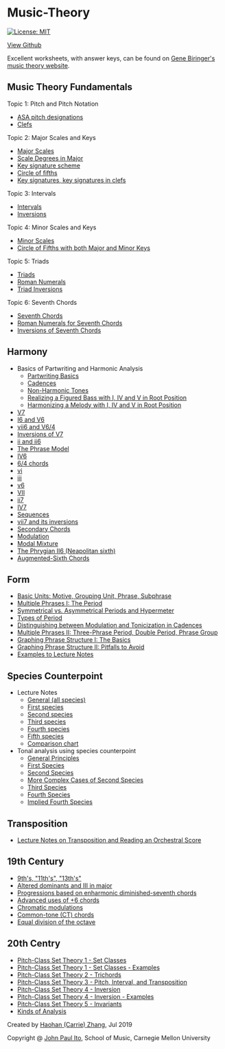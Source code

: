 # Music-Theory  

[![License: MIT](https://img.shields.io/badge/License-MIT-yellow.svg)](https://opensource.org/licenses/MIT)

[View Github](https://github.com/haohanz/Music-Theory/)

Excellent worksheets, with answer keys, can be found on [Gene Biringer's music theory website](http://www2.lawrence.edu/fast/BIRINGEG/media/theory_funds/index.html).

## Music Theory Fundamentals
Topic 1: Pitch and Pitch Notation
- [ASA pitch designations](https://github.com/haohanz/Music-Theory/blob/master/Fundamentals/ASA%20pitch%20designations.pdf)
- [Clefs](https://github.com/haohanz/Music-Theory/blob/master/Fundamentals/Clefs.pdf)

Topic 2: Major Scales and Keys
- [Major Scales](https://github.com/haohanz/Music-Theory/blob/master/Fundamentals/Major%20Scales.pdf)
- [Scale Degrees in Major](https://github.com/haohanz/Music-Theory/blob/master/Fundamentals/Scale%20Degrees%20in%20the%20Major%20Scale.pdf)
- [Key signature scheme](https://github.com/haohanz/Music-Theory/blob/master/Fundamentals/Key%20Signature%20Scheme.pdf)
- [Circle of fifths](https://github.com/haohanz/Music-Theory/blob/master/Fundamentals/Circle%20of%20fifths.pdf)
- [Key signatures, key signatures in clefs](https://github.com/haohanz/Music-Theory/blob/master/Fundamentals/Key%20signatures%2C%20key%20signatures%20in%20clefs.pdf)

Topic 3: Intervals
- [Intervals](https://github.com/haohanz/Music-Theory/blob/master/Fundamentals/Intervals.pdf)
- [Inversions](https://github.com/haohanz/Music-Theory/blob/master/Fundamentals/Inversions.pdf)

Topic 4: Minor Scales and Keys
- [Minor Scales](https://github.com/haohanz/Music-Theory/blob/master/Fundamentals/Minor%20Scales.pdf)
- [Circle of Fifths with both Major and Minor Keys](https://github.com/haohanz/Music-Theory/blob/master/Fundamentals/Circle%20of%20Fifths%20with%20both%20Major%20and%20Minor%20Keys.pdf)

Topic 5: Triads
- [Triads](https://github.com/haohanz/Music-Theory/blob/master/Fundamentals/Triads.pdf)
- [Roman Numerals](https://github.com/haohanz/Music-Theory/blob/master/Fundamentals/Roman%20Numerals.pdf)
- [Triad Inversions](https://github.com/haohanz/Music-Theory/blob/master/Fundamentals/Triad%20Inversions.pdf)

Topic 6: Seventh Chords
- [Seventh Chords](https://github.com/haohanz/Music-Theory/blob/master/Fundamentals/Seventh%20Chords.pdf)
- [Roman Numerals for Seventh Chords](https://github.com/haohanz/Music-Theory/blob/master/Fundamentals/Roman%20Numerals%20for%20Seventh%20Chords.pdf)
- [Inversions of Seventh Chords](https://github.com/haohanz/Music-Theory/blob/master/Fundamentals/Inversions%20of%20Seventh%20Chords.pdf)


## Harmony
- Basics of Partwriting and Harmonic Analysis
  - [Partwriting Basics](https://github.com/haohanz/Music-Theory/blob/master/Harmony/Partwriting%20Basics.pdf)
  - [Cadences](https://github.com/haohanz/Music-Theory/blob/master/Harmony/Cadences.pdf)
  - [Non-Harmonic Tones](https://github.com/haohanz/Music-Theory/blob/master/Harmony/Non-Harmonic%20Tones.pdf)
  - [Realizing a Figured Bass with I, IV and V in Root Position](https://github.com/haohanz/Music-Theory/blob/master/Harmony/Realizing%20a%20Figured%20Bass%20with%20I%2C%20IV%20and%20V%20in%20Root%20Position.pdf)
  - [Harmonizing a Melody with I, IV and V in Root Position](https://github.com/haohanz/Music-Theory/blob/master/Harmony/Harmonizing%20a%20Melody%20with%20I%2C%20IV%20and%20V%20in%20Root%20Position.pdf)
- [V7](https://github.com/haohanz/Music-Theory/blob/master/Harmony/V7.pdf)
- [I6 and V6](https://github.com/haohanz/Music-Theory/blob/master/Harmony/I6%20and%20V6.pdf)
- [vii6 and V6/4](https://github.com/haohanz/Music-Theory/blob/master/Harmony/vii6%20and%20V6:4.pdf)
- [Inversions of V7](https://github.com/haohanz/Music-Theory/blob/master/Harmony/Inversions%20of%20V7.pdf)
- [ii and ii6](https://github.com/haohanz/Music-Theory/blob/master/Harmony/ii%20and%20ii6.pdf)
- [The Phrase Model](https://github.com/haohanz/Music-Theory/blob/master/Harmony/The%20Phrase%20Model.pdf)
- [IV6](https://github.com/haohanz/Music-Theory/blob/master/Harmony/IV6.pdf)
- [6/4 chords](https://github.com/haohanz/Music-Theory/blob/master/Harmony/Six-four-chords.pdf)
- [vi](https://github.com/haohanz/Music-Theory/blob/master/Harmony/vi.pdf)
- [iii](https://github.com/haohanz/Music-Theory/blob/master/Harmony/iii.pdf)
- [v6](https://github.com/haohanz/Music-Theory/blob/master/Harmony/v6.pdf)
- [VII](https://github.com/haohanz/Music-Theory/blob/master/Harmony/VII.pdf)
- [ii7](https://github.com/haohanz/Music-Theory/blob/master/Harmony/ii7.pdf)
- [IV7](https://github.com/haohanz/Music-Theory/blob/master/Harmony/IV7.pdf)
- [Sequences](https://github.com/haohanz/Music-Theory/blob/master/Harmony/Sequences.pdf)
- [vii7 and its inversions](https://github.com/haohanz/Music-Theory/blob/master/Harmony/vii7%20and%20its%20inversions.pdf)
- [Secondary Chords](https://github.com/haohanz/Music-Theory/blob/master/Harmony/Secondary%20Chords.pdf)
- [Modulation](https://github.com/haohanz/Music-Theory/blob/master/Harmony/Modulation.pdf)
- [Modal Mixture](https://github.com/haohanz/Music-Theory/blob/master/Harmony/Modal%20mixture%20.pdf)
- [The Phrygian II6 (Neapolitan sixth)](https://github.com/haohanz/Music-Theory/blob/master/Harmony/Phrygian%20II6%20(Neapolitan%20sixth).pdf)
- [Augmented-Sixth Chords](https://github.com/haohanz/Music-Theory/blob/master/Harmony/Augmented-Sixth%20Chords.pdf)

## Form
- [Basic Units: Motive, Grouping Unit, Phrase, Subphrase](https://github.com/haohanz/Music-Theory/blob/master/Form/Basic%20Units-%20Motive%2C%20Grouping%20Unit%2C%20Phrase%2C%20Subphrase.pdf)
- [Multiple Phrases I: The Period](https://github.com/haohanz/Music-Theory/blob/master/Form/Multiple%20Phrases%20I-%20The%20Period.pdf)
- [Symmetrical vs. Asymmetrical Periods and Hypermeter](https://github.com/haohanz/Music-Theory/blob/master/Form/Symmetrical%20vs.%20Asymmetrical%20Periods%20and%20Hypermeter.pdf)
- [Types of Period](https://github.com/haohanz/Music-Theory/blob/master/Form/Types%20of%20Period.pdf)
- [Distinguishing between Modulation and Tonicization in Cadences](https://github.com/haohanz/Music-Theory/blob/master/Form/Distinguishing%20between%20Modulation%20and%20Tonicization%20in%20Cadences.pdf)
- [Multiple Phrases II: Three-Phrase Period, Double Period, Phrase Group](https://github.com/haohanz/Music-Theory/blob/master/Form/Multiple%20Phrases%20II-%20Three-Phrase%20Period%2C%20Double%20Period%2C%20Phrase%20Group.pdf)
- [Graphing Phrase Structure I: The Basics](https://github.com/haohanz/Music-Theory/blob/master/Form/Graphing%20Phrase%20Structure%20I-%20The%20Basics.pdf)
- [Graphing Phrase Structure II: Pitfalls to Avoid](https://github.com/haohanz/Music-Theory/blob/master/Form/Graphing%20Phrase%20Structure%20II-%20Pitfalls%20to%20Avoid.pdf)
- [Examples to Lecture Notes](https://github.com/haohanz/Music-Theory/blob/master/Form/Examples%20to%20Lecture%20Notes.pdf)

## Species Counterpoint
- Lecture Notes
  - [General (all species)](https://github.com/haohanz/Music-Theory/blob/master/Species%20Counterpoint/Lecture%20Notes/Species%20Counterpoint-%20General%20Notes%20(All%20Species).pdf)
  - [First species](https://github.com/haohanz/Music-Theory/blob/master/Species%20Counterpoint/Lecture%20Notes/First%20Species.pdf)
  - [Second species](https://github.com/haohanz/Music-Theory/blob/master/Species%20Counterpoint/Lecture%20Notes/Second%20species.pdf)
  - [Third species](https://github.com/haohanz/Music-Theory/blob/master/Species%20Counterpoint/Lecture%20Notes/Third%20species.pdf)
  - [Fourth species](https://github.com/haohanz/Music-Theory/blob/master/Species%20Counterpoint/Lecture%20Notes/Fourth%20species.pdf)
  - [Fifth species](https://github.com/haohanz/Music-Theory/blob/master/Species%20Counterpoint/Lecture%20Notes/Fifth%20species.pdf)
  - [Comparison chart](https://github.com/haohanz/Music-Theory/blob/master/Species%20Counterpoint/Lecture%20Notes/Comparison%20chart.pdf)
- Tonal analysis using species counterpoint
  - [General Principles](https://github.com/haohanz/Music-Theory/blob/master/Species%20Counterpoint/Tonal%20Analysis/Lecture%20Notes/Analysis%20in%20terms%20of%20counterpoint-%20General%20principles.pdf)
  - [First Species](https://github.com/haohanz/Music-Theory/blob/master/Species%20Counterpoint/Tonal%20Analysis/Lecture%20Notes/Analysis%20in%20terms%20of%20counterpoint%20-%20First%20species.pdf)
  - [Second Species](https://github.com/haohanz/Music-Theory/blob/master/Species%20Counterpoint/Tonal%20Analysis/Lecture%20Notes/Analysis%20in%20terms%20of%20counterpoint%20-%20Second%20species.pdf)
  - [More Complex Cases of Second Species](https://github.com/haohanz/Music-Theory/blob/master/Species%20Counterpoint/Tonal%20Analysis/Lecture%20Notes/Analysis%20in%20terms%20of%20counterpoint%20-%20More%20complex%20cases.pdf)
  - [Third Species](https://github.com/haohanz/Music-Theory/blob/master/Species%20Counterpoint/Tonal%20Analysis/Lecture%20Notes/Analysis%20in%20terms%20of%20counterpoint%20-%20Third%20species.pdf)
  - [Fourth Species](https://github.com/haohanz/Music-Theory/blob/master/Species%20Counterpoint/Tonal%20Analysis/Lecture%20Notes/Analysis%20in%20terms%20of%20counterpoint%20-%20Fourth%20species.pdf)
  - [Implied Fourth Species](https://github.com/haohanz/Music-Theory/blob/master/Species%20Counterpoint/Tonal%20Analysis/Lecture%20Notes/Analysis%20in%20terms%20of%20counterpoint%20-%20Implied%20Fourth%20species.pdf)
  
## Transposition
- [Lecture Notes on Transposition and Reading an Orchestral Score](https://github.com/haohanz/Music-Theory/blob/master/Transposition/Transposition.pdf)

## 19th Century
- [9th's, "11th's", "13th's"](https://github.com/haohanz/Music-Theory/blob/master/19th%20Century/9th's%2C%20%2211th's%22%2C%20%2213th's%22.pdf)
- [Altered dominants and III in major](https://github.com/haohanz/Music-Theory/blob/master/19th%20Century/Altered%20dominants%20and%20III%20in%20major.pdf)
- [Progressions based on enharmonic diminished-seventh chords](https://github.com/haohanz/Music-Theory/blob/master/19th%20Century/Progressions%20based%20on%20enharmonic%20diminished-seventh%20chords.pdf)
- [Advanced uses of +6 chords](https://github.com/haohanz/Music-Theory/blob/master/19th%20Century/Advanced%20uses%20of%20%2B6%20chords.pdf)
- [Chromatic modulations](https://github.com/haohanz/Music-Theory/blob/master/19th%20Century/Chromatic%20modulations.pdf)
- [Common-tone (CT) chords](https://github.com/haohanz/Music-Theory/blob/master/19th%20Century/Common-tone%20(CT)%20chords.pdf)
- [Equal division of the octave](https://github.com/haohanz/Music-Theory/blob/master/19th%20Century/Equal%20division%20of%20the%20octave.pdf)

## 20th Centry
- [Pitch-Class Set Theory 1 - Set Classes](https://github.com/haohanz/Music-Theory/blob/master/20th%20Century/Pitch-Class%20Set%20Theory%201-%20Set%20Classes%20-%20Examples.pdf)
- [Pitch-Class Set Theory 1 - Set Classes - Examples](https://github.com/haohanz/Music-Theory/blob/master/20th%20Century/Pitch-Class%20Set%20Theory%201-%20Set%20Classes%20-%20Examples.pdf)
- [Pitch-Class Set Theory 2 - Trichords](https://github.com/haohanz/Music-Theory/blob/master/20th%20Century/Pitch-Class%20Set%20Theory%202-%20Trichords.pdf)
- [Pitch-Class Set Theory 3 - Pitch, Interval, and Transposition](https://github.com/haohanz/Music-Theory/blob/master/20th%20Century/Pitch-Class%20Set%20Theory%203-%20Pitch%2C%20Interval%2C%20and%20Transposition.pdf)
- [Pitch-Class Set Theory 4 - Inversion](https://github.com/haohanz/Music-Theory/blob/master/20th%20Century/Pitch-Class%20Set%20Theory%204-%20Inversion.pdf)
- [Pitch-Class Set Theory 4 - Inversion - Examples](https://github.com/haohanz/Music-Theory/blob/master/20th%20Century/Pitch-Class%20Set%20Theory%204-%20Inversion%20-%20Examples.pdf)
- [Pitch-Class Set Theory 5 - Invariants](https://github.com/haohanz/Music-Theory/blob/master/20th%20Century/Pitch-Class%20Set%20Theory%205-%20Invariants.pdf)
- [Kinds of Analysis](https://github.com/haohanz/Music-Theory/blob/master/20th%20Century/Kinds%20of%20Analysis:Inquiry.pdf)


Created by [Haohan (Carrie) Zhang](https://haohanz.github.io/), Jul 2019

Copyright @ [John Paul Ito](http://www.andrew.cmu.edu/user/johnito/index.html), School of Music, Carnegie Mellon University

